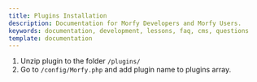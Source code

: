 ```yaml
---
title: Plugins Installation
description: Documentation for Morfy Developers and Morfy Users.
keywords: documentation, development, lessons, faq, cms, questions
template: documentation
---
```


1. Unzip plugin to the folder ```/plugins/```
2. Go to ```/config/Morfy.php``` and add plugin name to plugins array.
